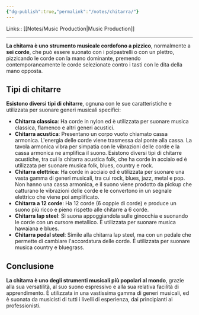 ```yaml
---
{"dg-publish":true,"permalink":"/notes/chitarra/"}
---
```


Links:: [[Notes/Music Production\|Music Production]]

---
**La chitarra è uno strumento musicale cordofono a pizzico**, normalmente a **sei corde**, che può essere suonato con i polpastrelli o con un plettro, pizzicando le corde con la mano dominante, premendo contemporaneamente le corde selezionate contro i tasti con le dita della mano opposta.

## Tipi di chitarre

**Esistono diversi tipi di chitarre**, ognuna con le sue caratteristiche e utilizzata per suonare generi musicali specifici:

- **Chitarra classica**: Ha corde in nylon ed è utilizzata per suonare musica classica, flamenco e altri generi acustici.
- **Chitarra acustica**: Presentano un corpo vuoto chiamato cassa armonica. L'energia delle corde viene trasmessa dal ponte alla cassa. La tavola armonica vibra per simpatia con le vibrazioni delle corde e la cassa armonica ne amplifica il suono. Esistono diversi tipi di chitarre acustiche, tra cui la chitarra acustica folk, che ha corde in acciaio ed è utilizzata per suonare musica folk, blues, country e rock. 
- **Chitarra elettrica**: Ha corde in acciaio ed è utilizzata per suonare una vasta gamma di generi musicali, tra cui rock, blues, jazz, metal e pop. Non hanno una cassa armonica, e il suono viene prodotto da pickup che catturano le vibrazioni delle corde e le convertono in un segnale elettrico che viene poi amplificato.
- **Chitarra a 12 corde**: Ha 12 corde (6 coppie di corde) e produce un suono più ricco e pieno rispetto alle chitarre a 6 corde.
- **Chitarra lap steel**: Si suona appoggiandola sulle ginocchia e suonando le corde con un cursore metallico. È utilizzata per suonare musica hawaiana e blues.
- **Chitarra pedal steel**: Simile alla chitarra lap steel, ma con un pedale che permette di cambiare l'accordatura delle corde. È utilizzata per suonare musica country e bluegrass.

## Conclusione

**La chitarra è uno degli strumenti musicali più popolari al mondo**, grazie alla sua versatilità, al suo suono espressivo e alla sua relativa facilità di apprendimento. È utilizzata in una vastissima gamma di generi musicali, ed è suonata da musicisti di tutti i livelli di esperienza, dai principianti ai professionisti.


